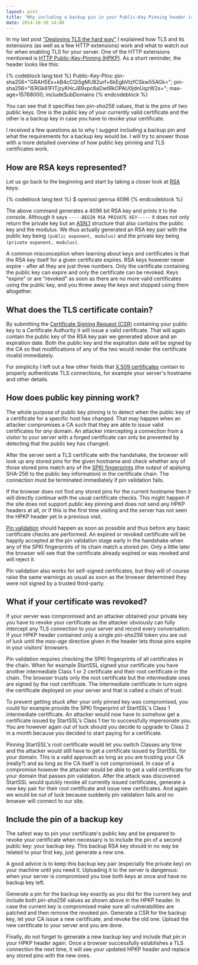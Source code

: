 ```yaml
---
layout: post
title: "Why including a backup pin in your Public-Key-Pinning header is a good idea"
date: 2014-10-30 14:00
---
```


In my last post
["Deploying TLS the hard way"](/blog/2014/10/deploying-tls-the-hard-way/)
I explained how TLS and its extensions (as well as a few HTTP extensions) work
and what to watch out for when enabling TLS for your server. One of the HTTP
extensions mentioned is
[HTTP Public-Key-Pinning (HPKP)](https://developer.mozilla.org/en-US/docs/Web/Security/Public_Key_Pinning).
As a short reminder, the header looks like this:

{% codeblock lang:text %}
Public-Key-Pins:
  pin-sha256="GRAH5Ex+kB4cCQi5gMU82urf+6kEgbVtzfCSkw55AGk=";
  pin-sha256="lERGk61FITjzyKHcJ89xpc6aDwtRkOPAU0jdnUqzW2s=";
  max-age=15768000; includeSubDomains
{% endcodeblock %}

You can see that it specifies two *pin-sha256* values, that is the pins of two
public keys. One is the public key of your currently valid certificate and the
other is a backup key in case you have to revoke your certificate.

I received a few questions as to why I suggest including a backup pin and what
the requirements for a backup key would be. I will try to answer those with a
more detailed overview of how public key pinning and TLS certificates work.

## How are RSA keys represented?

Let us go back to the beginning and start by taking a closer look at
[RSA](https://en.wikipedia.org/wiki/RSA_%28cryptosystem%29) keys:

{% codeblock lang:text %}
$ openssl genrsa 4096
{% endcodeblock %}

The above command generates a 4096 bit RSA key and prints it to the console.
Although it says `-----BEGIN RSA PRIVATE KEY-----` it does not only return the
private key but an
[ASN.1](https://en.wikipedia.org/wiki/Abstract_Syntax_Notation_One) structure
that also contains the public key and the modulus. We thus actually generated
an RSA key pair with the public key being `(public exponent, modulus)` and the
private key being `(private exponent, modulus)`.

A common misconception when learning about keys and certificates is that the
RSA key itself for a given certificate expires. RSA keys however never expire -
after all they are just three numbers. Only the certificate containing the
public key can expire and only the certificate can be revoked. Keys "expire" or
are "revoked" as soon as there are no more valid certificates using the public
key, and you threw away the keys and stopped using them altogether.

## What does the TLS certificate contain?

By submitting the
[Certificate Signing Request (CSR)](https://en.wikipedia.org/wiki/Certificate_signing_request)
containing your public key to a Certificate Authority it will issue a valid
certificate. That will again contain the public key of the RSA key pair we
generated above and an expiration date. Both the public key and the expiration
date will be signed by the CA so that modifications of any of the two would
render the certificate invalid immediately.

For simplicity I left out a few other fields that
[X.509 certificates](https://en.wikipedia.org/wiki/X.509#Structure_of_a_certificate)
contain to properly authenticate TLS connections, for example your server's
hostname and other details.

## How does public key pinning work?

The whole purpose of public key pinning is to detect when the public key of a
certificate for a specific host has changed. That may happen when an attacker
compromises a CA such that they are able to issue valid certificates for *any*
domain. An attacker intercepting a connection from a visitor to your server
with a forged certificate can only be prevented by detecting that the public
key has changed.

After the server sent a TLS certificate with the handshake, the browser will
look up any stored pins for the given hostname and check whether any of those
stored pins match any of the
[SPKI fingerprints](https://tools.ietf.org/html/draft-ietf-websec-key-pinning-21#section-2.4)
(the output of applying SHA-256 to the public key information) in the
certificate chain. The connection must be terminated immediately if pin
validation fails.

If the browser does not find any stored pins for the current hostname then it
will directly continue with the usual certificate checks. This might happen if
the site does not support public key pinning and does not send any HPKP headers
at all, or if this is the first time visiting and the server has not seen the
HPKP header yet in a previous visit.

[Pin validation](https://tools.ietf.org/html/draft-ietf-websec-key-pinning-21#section-2.6)
should happen as soon as possible and thus before any basic certificate checks
are performed. An expired or revoked certificate will be happily accepted at
the pin validation stage early in the handshake when any of the SPKI
fingerprints of its chain match a stored pin. Only a little later the browser
will see that the certificate already expired or was revoked and will reject it.

Pin validation also works for self-signed certificates, but they will of course
raise the same warnings as usual as soon as the browser determined they were
not signed by a trusted third-party.

## What if your certificate was revoked?

If your server was compromised and an attacker obtained your private key you
have to revoke your certificate as the attacker obviously can fully intercept
any TLS connection to your server and record every conversation. If your HPKP
header contained only a single *pin-sha256* token you are out of luck until the
*max-age* directive given in the header lets those pins expire in your
visitors' browsers.

Pin validation requires checking the SPKI fingerprints of all certificates in
the chain. When for example StartSSL signed your certificate you have another
intermediate Class 1 or 2 certificate and their root certificate in the chain.
The browser trusts only the root certificate but the intermediate ones are
signed by the root certificate. The intermediate certificate in turn signs the
certificate deployed on your server and that is called a chain of trust.

To prevent getting stuck after your only pinned key was compromised, you could
for example provide the SPKI fingerprint of StartSSL's Class 1 intermediate
certificate. An attacker would now have to somehow get a certificate issued by
StartSSL's Class 1 tier to successfully impersonate you. You are however again
out of luck should you decide to upgrade to Class 2 in a month because you
decided to start paying for a certificate.

Pinning StartSSL's root certificate would let you switch Classes any time and
the attacker would still have to get a certificate issued by StartSSL for your
domain. This is a valid approach as long as you are trusting your CA (really?)
and as long as the CA itself is not compromised. In case of a compromise
however the attacker would be able to get a valid certificate for your domain
that passes pin validation. After the attack was discovered StartSSL would
quickly revoke all currently issued certificates, generate a new key pair for
their root certificate and issue new certificates. And again we would be out of
luck because suddenly pin validation fails and no browser will connect to our
site.

## Include the pin of a backup key

The safest way to pin your certificate's public key and be prepared to revoke
your certificate when necessary is to include the pin of a second public key:
your backup key. This backup RSA key should in no way be related to your first
key, just generate a new one.

A good advice is to keep this backup key pair (especially the private key) on
your machine until you need it. Uploading it to the server is dangerous: when
your server is compromised you lose both keys at once and have no backup key
left.

Generate a pin for the backup key exactly as you did for the current key and
include both *pin-sha256* values as shown above in the HPKP header. In case the
current key is compromised make sure all vulnerabilities are patched and then
remove the revoked pin. Generate a CSR for the backup key, let your CA issue a
new certificate, and revoke the old one. Upload the new certificate to your
server and you are done.

Finally, do not forget to generate a new backup key and include that pin in
your HPKP header again. Once a browser successfully establishes a TLS
connection the next time, it will see your updated HPKP header and replace any
stored pins with the new ones.
